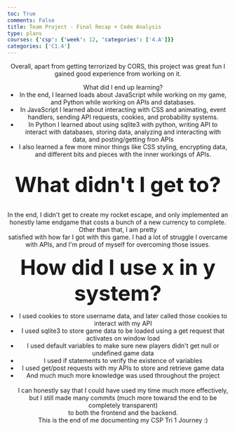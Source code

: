 ```yaml
---
toc: True
comments: False
title: Team Project - Final Recap + Code Analysis
type: plans
courses: {'csp': {'week': 12, 'categories': ['4.A']}}
categories: ['C1.4']
---
```

<html>
<header>Overall, apart from getting terrorized by CORS, this project was great fun I gained good experience from working on it.<br> 
<ul>What did I end up learning?
<li>In the end, I learned loads about JavaScript while working on my game, and Python while working on APIs and databases.</li>
<li>In JavaScript I learned about interacting with CSS and animating, event handlers, sending API requests, cookies, and probability systems.</li>
<li>In Python I learned about using sqlite3 with python, writing API to interact with databases, storing data, analyzing and interacting with data, and posting/getting fron APIs</li>
<li>I also learned a few more minor things like CSS styling, encrypting data, and different bits and pieces with the inner workings of APIs.</li>
</ul><br>
<strong><font size = 20>What didn't I get to?</font></strong>

<br>In the end, I didn't get to create my rocket escape, and only implemented an honestly lame endgame that costs a bunch of a new currency to complete. Other than that, I am pretty<br>satisfied with how far I got with this game. I had a lot of struggle I overcame with APIs, and I'm proud of myself for overcoming those issues.<br>

<strong><font size = 20>How did I use x in y system?</font></strong>
<ul>
<li>I used cookies to store username data, and later called those cookies to interact with my API</li>
<li>I used sqlite3 to store game data to be loaded using a get request that activates on window load</li>
<li>I used default variables to make sure new players didn't get null or undefined game data</li>
<li>I used if statements to verify the existence of variables</li>
<li>I used get/post requests with my APIs to store and retrieve game data</li>
<li>And much much more knowledge was used throughout the project</li>
<br>
I can honestly say that I could have used my time much more effectively, but I still made many commits (much more towarsd the end to be completely transparent)<br>
to both the frontend and the backend.

<br>
This is the end of me documenting my CSP Tri 1 Journey :) 
